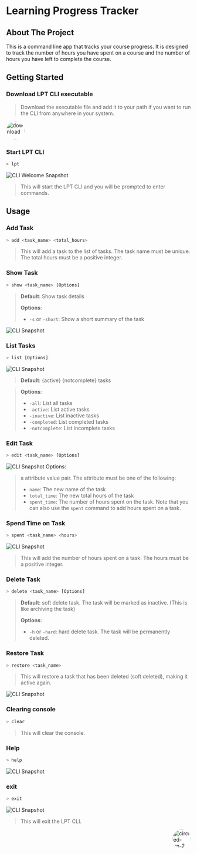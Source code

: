 <a id="readme-top"></a>
# Learning Progress Tracker


## About The Project
This is a command line app that tracks your course progress. It is designed to track the number of hours you have spent on a course and the number of hours you have left to complete the course.

<!-- Getting Started -->
## Getting Started
### Download LPT CLI executable
<!-- download button -->
> Download the executable file and add it to your path if you want to run the CLI from anywhere in your system.

<a href="https://github.com/NathanZlion/Learning-Progress-Tracker-CLI-APP/raw/master/dist/lpt.exe" download>
    <img src="./images/download_icon.png" alt="download" style="background-color: #ffffff; border-radius: 50%; display: inline-block; height: 50px; overflow: hidden; position: relative; margin-right:20px;" />    
</a>

### Start LPT CLI
```bash
> lpt
```
![CLI Welcome Snapshot](./images/lpt.png)

> This will start the LPT CLI and you will be prompted to enter commands.


<!-- Usage -->
## Usage
### Add Task
```bash
> add <task_name> <total_hours>
```
> This will add a task to the list of tasks. The task name must be unique. The total hours must be a positive integer.

### Show Task
```bash
> show <task_name> [Options]
```
> **Default**: Show task details
> 
> **Options**:
> - `-s` or `-short`: Show a short summary of the task


![CLI Snapshot](./images/add_and_show.png)

### List Tasks
```bash
> list [Options]
```
![CLI Snapshot](./images/list.png)
>**Default**: {active} {notcomplete} tasks

>**Options**:
>- `-all`: List all tasks
>- `-active`: List active tasks
>- `-inactive`: List inactive tasks
>- `-completed`: List completed tasks
>- `-notcomplete`: List incomplete tasks

### Edit Task
```bash
> edit <task_name> [Options]
```
![CLI Snapshot](./images/edit.png)
Options:
> a attribute value pair. The attribute must be one of the following:
> - `name`: The new name of the task
> - `total_time`: The new total hours of the task
> - `spent_time`: The number of hours spent on the task. Note that you can also use the `spent` command to add hours spent on a task.

### Spend Time on Task
```bash
> spent <task_name> <hours>
```
![CLI Snapshot](./images/spent.png)
>This will add the number of hours spent on a task. The hours must be a positive integer.


### Delete Task
```bash
> delete <task_name> [Options]
```
> **Default**: soft delete task. The task will be marked as inactive. (This is like archiving the task)
> 
> **Options**:
> - `-h` or `-hard`: hard delete task. The task will be permanently deleted.

### Restore Task
```bash
> restore <task_name>
```
> This will restore a task that has been deleted (soft deleted), making it active again.

![CLI Snapshot](./images/archive_and_restore.png)

### Clearing console
```bash
> clear
```
> This will clear the console.

### Help
```bash
> help
```
![CLI Snapshot](./images/help.png)

### exit
```bash
> exit
```
![CLI Snapshot](./images/exit.png)

> This will exit the LPT CLI.


<a href="#readme-top"><img width="50" height="50" src="https://img.icons8.com/ios-filled/50/circled-up-2.png" alt="circled-up-2" style="background-color: #ffffff; border-radius: 50%; display: inline-block; float: right; height: 50px; overflow: hidden; position: relative;" />
</a>